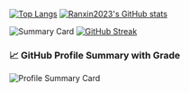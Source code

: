 

[![Top Langs](https://github-readme-stats.vercel.app/api/top-langs/?username=Ranxin2023&layout=compact&langs_count=11&cache_seconds=1)](https://github.com/anuraghazra/github-readme-stats)
[![Ranxin2023's GitHub stats](https://github-readme-stats.vercel.app/api?username=Ranxin2023&show_icons=true&theme=default&count_private=true)](https://github.com/anuraghazra/github-readme-stats)

![Summary Card](https://github-profile-summary-cards.vercel.app/api/cards/profile-details?username=Ranxin2023&theme=default)
[![GitHub Streak](https://streak-stats.demolab.com?user=Ranxin2023&theme=default)](https://git.io/streak-stats)

### 📈 GitHub Profile Summary with Grade

![Profile Summary Card](https://github-profile-summary-cards.vercel.app/api/cards/profile-details?username=Ranxin2023&theme=github)
